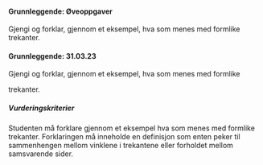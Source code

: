 #### Grunnleggende:  Øveoppgaver

Gjengi og forklar, gjennom et eksempel, hva som menes med formlike
trekanter.

#### Grunnleggende:  31.03.23

Gjengi og forklar, gjennom et eksempel, hva som menes med formlike

trekanter.

##### Vurderingskriterier

Studenten må forklare gjennom et eksempel hva som menes med formlike trekanter. Forklaringen må inneholde en definisjon som enten peker til sammenhengen mellom vinklene i trekantene eller forholdet mellom samsvarende sider.

